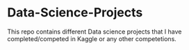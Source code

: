 # Data-Science-Projects
This repo contains different Data science projects that I have completed/competed in Kaggle or any other competetions.
